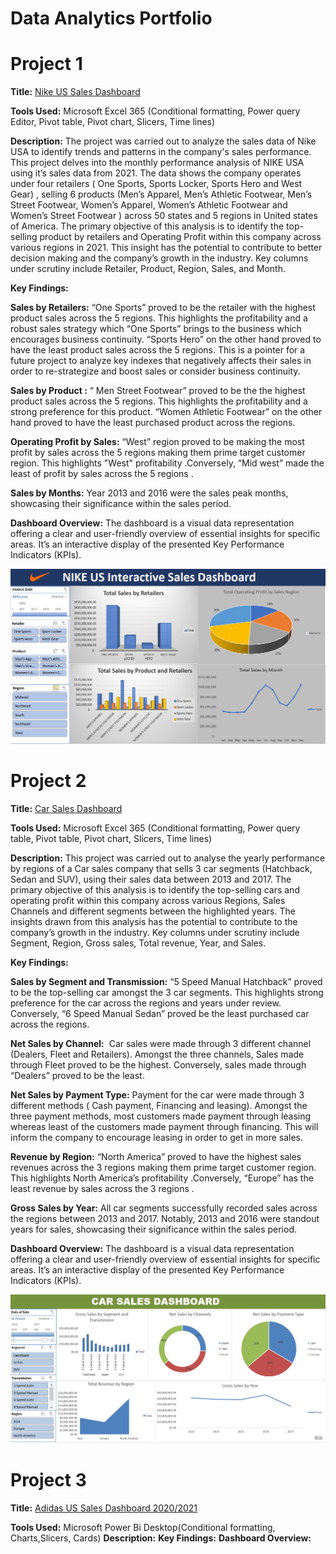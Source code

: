 # Data Analytics Portfolio
# Project 1
**Title:** [Nike US Sales Dashboard](https://github.com/Buchimaife/Buchimaife.github.io/blob/main/NIKE%20DASHBOARDAdvanced-Pivot-Start_v2.xlsx)

**Tools Used:** Microsoft Excel 365 (Conditional formatting, Power query Editor, Pivot table, Pivot chart, Slicers, Time lines)

**Description:** 
The project was carried out to analyze the sales data of Nike USA to identify trends and patterns in the company's sales performance. This project delves into the monthly performance analysis of NIKE USA using it’s sales data from 2021. The data shows the company operates under four  retailers ( One Sports, Sports Locker, Sports Hero and West Gear) , selling 6 products (Men’s Apparel, Men’s Athletic Footwear,  Men’s Street Footwear, Women’s Apparel, Women’s Athletic Footwear and Women’s Street Footwear ) across 50 states and 5 regions in United states of America.
The primary objective of this analysis is to identify the top-selling product by retailers and Operating Profit  within this company across various regions in 2021. This insight has the potential to contribute to better decision making and  the company’s growth in the industry.
Key columns under scrutiny include Retailer, Product, Region, Sales, and Month.

**Key Findings:** 

**Sales by Retailers:** “One Sports” proved to be the retailer with the highest product sales across the 5 regions. This highlights the profitability and a robust sales strategy which “One Sports” brings to the business which encourages business continuity. “Sports Hero” on the other hand proved to have the least product sales across the 5 regions. This is a pointer for a future project to analyze key indexes that negatively affects their sales in order to re-strategize and boost sales or consider business continuity.

**Sales by Product :** “ Men Street Footwear” proved to be the the highest product sales across the 5 regions. This highlights the profitability and a strong preference for this product. “Women Athletic Footwear”  on the other hand proved to have the least purchased product across the regions.

**Operating Profit by Sales:** “West” region proved to be making the most profit by sales across the 5 regions making them prime target customer region.  This highlights "West" profitability .Conversely, “Mid west” made the least of profit by sales across the 5 regions .

**Sales by Months:**  Year 2013 and 2016 were the sales peak months, showcasing their significance within the sales period.

**Dashboard Overview:**
The dashboard is a visual data representation offering a clear and user-friendly overview of essential insights for specific areas. It’s an interactive display of the presented Key Performance Indicators (KPIs).

![Nikedashboard](Nikedashboard.PNG)

# Project 2
**Title:** [Car Sales Dashboard](https://github.com/Buchimaife/Buchimaife.github.io/blob/main/CAR%20SALES%20DASHBOARD.xlsx)

**Tools Used:** Microsoft Excel 365 (Conditional formatting, Power query table, Pivot table, Pivot chart, Slicers, Time lines)

**Description:** This project was carried out to analyse the yearly performance by regions of a Car sales company that sells 3 car segments (Hatchback, Sedan and SUV), using their sales data between 2013 and 2017.
The primary objective of this analysis is to identify the top-selling cars and operating profit within this company across various  Regions, Sales Channels and different segments between the highlighted years. The insights drawn from this analysis  has the potential to contribute to the company’s growth in the industry.
Key columns under scrutiny include Segment, Region, Gross sales, Total revenue, Year, and Sales. 

**Key Findings:** 

**Sales by Segment and Transmission:**  “5 Speed Manual Hatchback” proved to be the top-selling car amongst the 3 car segments. This highlights strong preference for the car across the regions and years under review. Conversely, “6 Speed Manual Sedan”  proved be the least purchased car across the regions.

**Net Sales by Channel:**  Car sales were made through 3 different channel (Dealers, Fleet and Retailers). Amongst the three channels, Sales made through Fleet proved to be the highest. Conversely, sales made through “Dealers” proved to be the least.

**Net Sales by Payment Type:** Payment for the car  were made through 3 different methods ( Cash payment, Financing and leasing). Amongst the three payment methods, most customers made payment through leasing whereas least of the customers made payment through financing. This will inform the company to encourage leasing in order to get in more sales.

**Revenue by Region:**  “North America” proved to have the highest sales revenues across the 3 regions making them prime target customer region.  This highlights North America’s profitability .Conversely, “Europe” has the least revenue by sales across the 3 regions .

**Gross Sales by Year:**  All car segments successfully  recorded sales across the regions  between 2013 and 2017. Notably,  2013 and 2016 were standout years for sales, showcasing their significance within the sales period.


**Dashboard Overview:**
The dashboard is a visual data representation offering a clear and user-friendly overview of essential insights for specific areas. It’s an interactive display of the presented Key Performance Indicators (KPIs).

![Carsales](Carsales.PNG)

# Project 3
**Title:** [Adidas US Sales Dashboard 2020/2021](https://github.com/Buchimaife/Buchimaife.github.io/blob/main/Adidas%20Sales%20Power%20Bi%20Dashboard.pbix)

**Tools Used:** Microsoft Power Bi Desktop(Conditional formatting, Charts,Slicers, Cards)
**Description:**
**Key Findings:** 
**Dashboard Overview:**







